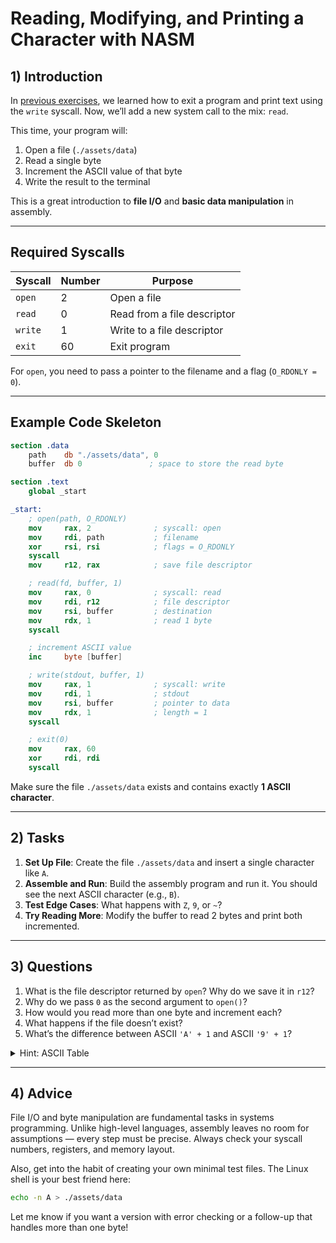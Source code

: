 <!---
{
  "depends_on": ["https://github.com/STEMgraph/116c995e-c4b7-40f5-b84f-068474bbb87c"],
  "author": "Stephan Bökelmann",
  "first_used": "2025-04-01",
  "keywords": ["NASM", "syscall", "read", "write", "file descriptor", "ASCII", "Linux"]
}
--->

# Reading, Modifying, and Printing a Character with NASM

## 1) Introduction

In [previous exercises](https://github.com/STEMgraph/116c995e-c4b7-40f5-b84f-068474bbb87c), we learned how to exit a program and print text using the `write` syscall. Now, we’ll add a new system call to the mix: `read`.

This time, your program will:

1. Open a file (`./assets/data`)
2. Read a single byte
3. Increment the ASCII value of that byte
4. Write the result to the terminal

This is a great introduction to **file I/O** and **basic data manipulation** in assembly.

---

## Required Syscalls

| Syscall     | Number | Purpose       |
|-------------|--------|---------------|
| `open`      | 2      | Open a file   |
| `read`      | 0      | Read from a file descriptor |
| `write`     | 1      | Write to a file descriptor  |
| `exit`      | 60     | Exit program  |

For `open`, you need to pass a pointer to the filename and a flag (`O_RDONLY = 0`).

---

## Example Code Skeleton

```nasm
section .data
    path    db "./assets/data", 0
    buffer  db 0               ; space to store the read byte

section .text
    global _start

_start:
    ; open(path, O_RDONLY)
    mov     rax, 2              ; syscall: open
    mov     rdi, path           ; filename
    xor     rsi, rsi            ; flags = O_RDONLY
    syscall
    mov     r12, rax            ; save file descriptor

    ; read(fd, buffer, 1)
    mov     rax, 0              ; syscall: read
    mov     rdi, r12            ; file descriptor
    mov     rsi, buffer         ; destination
    mov     rdx, 1              ; read 1 byte
    syscall

    ; increment ASCII value
    inc     byte [buffer]

    ; write(stdout, buffer, 1)
    mov     rax, 1              ; syscall: write
    mov     rdi, 1              ; stdout
    mov     rsi, buffer         ; pointer to data
    mov     rdx, 1              ; length = 1
    syscall

    ; exit(0)
    mov     rax, 60
    xor     rdi, rdi
    syscall
```

Make sure the file `./assets/data` exists and contains exactly **1 ASCII character**.

---

## 2) Tasks

1. **Set Up File**: Create the file `./assets/data` and insert a single character like `A`.
2. **Assemble and Run**: Build the assembly program and run it. You should see the next ASCII character (e.g., `B`).
3. **Test Edge Cases**: What happens with `Z`, `9`, or `~`?
4. **Try Reading More**: Modify the buffer to read 2 bytes and print both incremented.

---

## 3) Questions

1. What is the file descriptor returned by `open`? Why do we save it in `r12`?
2. Why do we pass `0` as the second argument to `open()`?
3. How would you read more than one byte and increment each?
4. What happens if the file doesn’t exist?
5. What’s the difference between ASCII `'A' + 1` and ASCII `'9' + 1`?

<details>
  <summary>Hint: ASCII Table</summary>

  Use [ASCII Table Reference](https://www.asciitable.com/) to understand what values you're manipulating.
</details>

---

## 4) Advice

File I/O and byte manipulation are fundamental tasks in systems programming. Unlike high-level languages, assembly leaves no room for assumptions — every step must be precise. Always check your syscall numbers, registers, and memory layout.

Also, get into the habit of creating your own minimal test files. The Linux shell is your best friend here:

```bash
echo -n A > ./assets/data
```

Let me know if you want a version with error checking or a follow-up that handles more than one byte!
